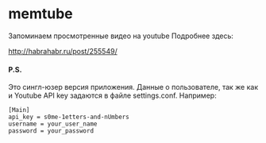# memtube

Запоминаем просмотренные видео на youtube
Подробнее здесь:

http://habrahabr.ru/post/255549/

#### P.S.

Это сингл-юзер версия приложения. Данные о пользователе, так же как и Youtube
API key задаются в файле settings.conf. Например:
```
[Main]
api_key = s0me-1etters-and-nUmbers
username = your_user_name
password = your_password
```

